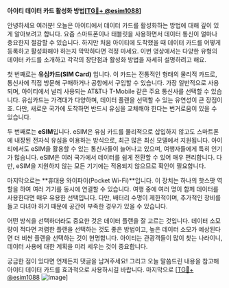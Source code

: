 **아이티 데이터 카드 활성화 방법[[TG💪+ @esim1088](https://t.me/s/esim1088)]**

안녕하세요 여러분! 오늘은 아이티에서 데이터 카드를 활성화하는 방법에 대해 깊이 있게 알아보려고 합니다. 요즘 스마트폰이나 태블릿을 사용하면서 데이터 통신이 얼마나 중요한지 절감할 수 있습니다. 하지만 처음 아이티에 도착했을 때 데이터 카드를 어떻게 등록하고 활성화해야 하는지 막막하다면 걱정 마세요. 이번 영상에서는 다양한 유형의 데이터 카드를 소개하고 각각의 장단점과 활성화 방법을 자세히 설명하려고 해요.

첫 번째로는 **유심카드(SIM Card)** 입니다. 이 카드는 전통적인 형태의 물리적 카드로, 통신사에 직접 방문해 구매하거나 공항에서 구입할 수 있습니다. 가장 일반적으로 사용되며, 아이티에서 널리 사용되는 AT&T나 T-Mobile 같은 주요 통신사를 선택할 수 있습니다. 유심카드는 가격대가 다양하며, 데이터 플랜을 선택할 수 있는 유연성이 큰 장점이죠. 다만, 새로운 국가에 도착하면 반드시 유심을 교체해야 한다는 번거로움이 있을 수 있습니다.

두 번째로는 **eSIM**입니다. eSIM은 유심 카드를 물리적으로 삽입하지 않고도 스마트폰에 내장된 전자식 유심을 이용하는 방식으로, 최근 많은 최신 모델에서 지원됩니다. 아이티에서도 eSIM을 활용할 수 있는 통신사들이 늘어나고 있으며, 여행자들에게 특히 인기가 많습니다. eSIM은 여러 국가에서 데이터를 쉽게 전환할 수 있어 매우 편리합니다. 다만, eSIM을 지원하지 않는 모든 기기에는 적용되지 않으므로 확인이 필요합니다.

마지막으로는 **휴대용 와이파이(Pocket Wi-Fi)**입니다. 이 장치는 하나의 핫스팟 역할을 하여 여러 기기를 동시에 연결할 수 있습니다. 여행 중에 여러 명이 함께 데이터를 사용한다면 매우 유용한 선택입니다. 다만, 배터리 수명이 제한적이며, 추가적인 장비를 들고 다녀야 하기 때문에 공간이 부족한 경우가 있을 수 있습니다.

어떤 방식을 선택하더라도 중요한 것은 데이터 플랜을 잘 고르는 것입니다. 데이터 소모량이 적다면 저렴한 플랜을 선택하는 것도 좋은 방법이고, 높은 데이터 소모가 예상된다면 더 비싼 플랜을 선택하는 것이 현명합니다. 아이티는 관광객들이 많이 찾는 나라이니, 데이터 사용에 대한 계획을 미리 세우는 것이 중요합니다.

궁금한 점이 있다면 언제든지 댓글을 남겨주세요! 그리고 오늘 말씀드린 내용을 참고해 아이티 데이터 카드를 효과적으로 사용하시길 바랍니다. 마지막으로 [[TG💪+ @esim1088](https://t.me/s/esim1088) ![Image](https://i.postimg.cc/Y0z9fWf4/image.png)]